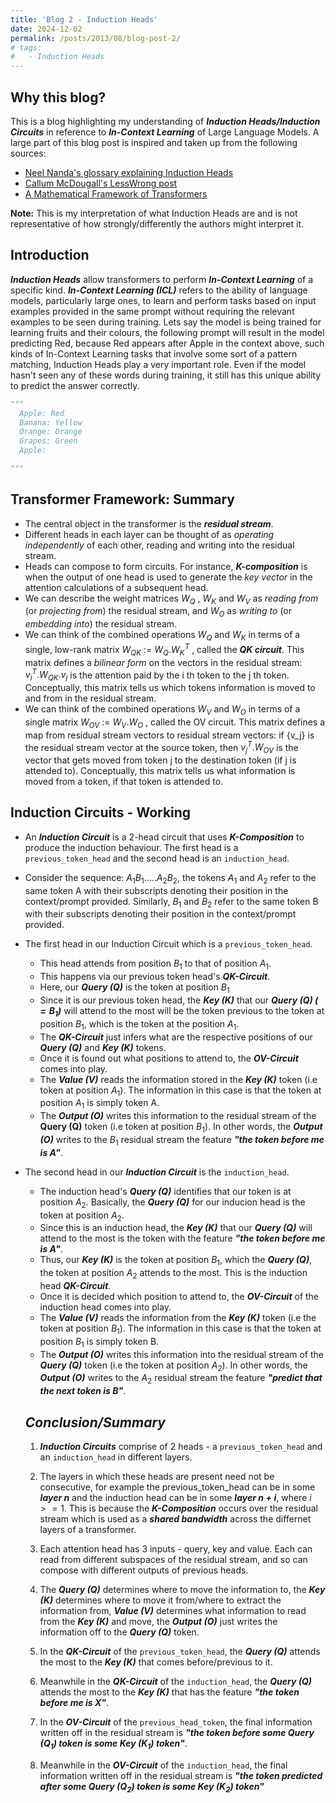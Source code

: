```yaml
---
title: 'Blog 2 - Induction Heads'
date: 2024-12-02
permalink: /posts/2013/08/blog-post-2/
# tags:
#   - Induction Heads
---
```


## **Why this blog?**
This is a blog highlighting my understanding of ***Induction Heads/Induction Circuits*** in reference to ***In-Context Learning*** of Large Language Models. A large part of this blog post is inspired and taken up from the following sources:
- [Neel Nanda's glossary explaining Induction Heads](https://dynalist.io/d/n2ZWtnoYHrU1s4vnFSAQ519J#z=_Jzi6YHRHKP1JziwdE02qdYZ)
- [Callum McDougall's LessWrong post](https://www.perfectlynormal.co.uk/blog-induction-heads-illustrated)
- [A Mathematical Framework of Transformers](https://transformer-circuits.pub/2021/framework/index.html)

**Note:** This is my interpretation of what Induction Heads are and is not representative of how strongly/differently the authors might interpret it.

## **Introduction**
***Induction Heads*** allow transformers to perform ***In-Context Learning*** of a specific kind.
***In-Context Learning (ICL)*** refers to the ability of language models, particularly large ones, to learn and perform tasks based on input examples provided in the same prompt without requiring the relevant examples to be seen during training. 
Lets say the model is being trained for learning fruits and their colours, the following prompt will result in the model predicting Red, because Red appears after Apple in the context above, such kinds of In-Context Learning tasks that involve some sort of a pattern matching, Induction Heads play a very important role. Even if the model hasn't seen any of these words during training, it still has this unique ability to predict the answer correctly.
```python
"""
  Apple: Red
  Banana: Yellow
  Orange: Orange
  Grapes: Green
  Apple:  

"""
``` 
## **Transformer Framework: Summary**
- The central object in the transformer is the ***residual stream***.
- Different heads in each layer can be thought of as *operating independently* of each other, reading and writing into the residual stream.
- Heads can compose to form circuits. For instance, 
***K-composition*** is when the output of one head is used to generate the *key vector* in the attention calculations of a subsequent head.
- We can describe the weight matrices $W_Q$ , $W_K$ and $W_V$ as *reading from* (or *projecting from*) the residual stream, and $W_O$ as *writing to* (or *embedding into*) the residual stream.
- We can think of the combined operations $W_Q$ and $W_K$ in terms of a single, low-rank matrix $W_{QK}$ := $W_Q. {W_K}^T$ , called the ***QK circuit***. This matrix defines a *bilinear form* on the vectors in the residual stream: ${v_i}^T.W_{QK}.v_j$ is the attention paid by the i th token to the j th token. Conceptually, this matrix tells us which tokens information is moved to and from in the residual stream.
- We can think of the combined operations $W_V$ and $W_O$ in terms of a single matrix $W_{OV}$ := $W_V.W_O$ , called the OV circuit. This matrix defines a map from residual stream vectors to residual stream vectors: if {v_j} is the residual stream vector at the source token, then ${v_j}^T.W_{OV}$ is the vector that gets moved from token j to the destination token (if j is attended to). Conceptually, this matrix tells us what information is moved from a token, if that token is attended to.

## **Induction Circuits - Working**
- An ***Induction Circuit*** is a 2-head circuit that uses ***K-Composition*** to produce the induction behaviour. The first head is a `previous_token_head` and the second head is an `induction_head`. 
- Consider the sequence: $A_1B_1.....A_2B_2$, the tokens $A_1$ and $A_2$ refer to the same token A with their subscripts denoting their position in the context/prompt provided. Similarly, $B_1$ and $B_2$ refer to the same token B with their subscripts denoting their position in the context/prompt provided.
- The first head in our Induction Circuit which is a `previous_token_head`.
  - This head attends from position $B_1$ to that of position $A_1$. 
  - This happens via our previous token head's ***QK-Circuit***.
  - Here, our ***Query (Q)*** is the token at position $B_1$
  - Since it is our previous token head, the ***Key (K)*** that our ***Query (Q)  $(= B_1)$*** will attend to the most will be the token previous to the token at position $B_1$, which is the token at the position $A_1$.
  - The ***QK-Circuit*** just infers what are the respective positions of our ***Query (Q)*** and ***Key (K)*** tokens.
  - Once it is found out what positions to attend to, the ***OV-Circuit*** comes into play.
  - The ***Value (V)*** reads the information stored in the ***Key (K)*** token (i.e token at position $A_1$). The information in this case is that the token at position $A_1$ is simply token A.
  - The ***Output (O)*** writes this information to the residual stream of the **Query (Q)** token (i.e token at position $B_1$). In other words, the ***Output (O)*** writes to the $B_1$ residual stream the feature ***"the token before me is A"***.
- The second head in our ***Induction Circuit*** is the `induction_head`.
  - The induction head's ***Query (Q)*** identifies that our token is at position $A_2$. Basically, the ***Query (Q)*** for our inducion head is the token at position $A_2$. 
  - Since this is an induction head, the ***Key (K)*** that our ***Query (Q)*** will attend to the most is the token with the feature ***"the token before me is A"***.
  - Thus, our ***Key (K)*** is the token at position $B_1$, which the ***Query (Q)***, the token at position $A_2$ attends to the most. This is the induction head ***QK-Circuit***.
  - Once it is decided which position to attend to, the ***OV-Circuit*** of the induction head comes into play.
  - The ***Value (V)*** reads the information from the ***Key (K)*** token (i.e the token at position $B_1$). The information in this case is that the token at position $B_1$ is simply token B.
  - The ***Output (O)*** writes this information into the residual stream of the ***Query (Q)*** token (i.e the token at position $A_2$). In other words, the ***Output (O)*** writes to the $A_2$ residual stream the feature ***"predict that the next token is B"***.

  ## ***Conclusion/Summary***
  1) ***Induction Circuits*** comprise of 2 heads - a `previous_token_head` and an `induction_head` in different layers.

  2) The layers in which these heads are present need not be consecutive, for example the previous_token_head can be in some ***layer $n$*** and the induction head can be in some ***layer $n + i$***, where $i >= 1$. This is because the ***K-Composition*** occurs over the residual stream which is used as a ***shared bandwidth*** across the differnet layers of a transformer.

  3) Each attention head has 3 inputs - query, key and value. Each can read from different subspaces of the residual stream, and so can compose with different outputs of previous heads. 

  4) The ***Query (Q)*** determines where to move the information to, the ***Key (K)*** determines where to move it from/where to extract the information from, ***Value (V)*** determines what information to read from the ***Key (K)*** and move, the ***Output (O)*** just writes the information off to the ***Query (Q)*** token.

  5) In the ***QK-Circuit*** of the `previous_token_head`, the ***Query (Q)*** attends the most to the ***Key (K)*** that comes before/previous to it.

  6) Meanwhile in the ***QK-Circuit*** of the `induction_head`, the ***Query (Q)*** attends the most to the ***Key (K)*** that has the feature ***"the token before me is X"***. 

  7) In the ***OV-Circuit*** of the `previous_head_token`, the final information written off in the residual stream is ***"the token before some ***Query ($Q_1$)*** token is some ***Key ($K_1$)*** token"***.

  8) Meanwhile in the ***OV-Circuit*** of the `induction_head`, the final information written off in the residual stream is ***"the token predicted after some ***Query ($Q_2$)*** token is some ***Key ($K_2$)*** token"***
  

